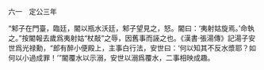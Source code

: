 六一　定公三年

“邾子在門臺，臨廷，閽以瓶水沃廷，邾子望見之，怒。閽曰：‘夷射姑旋焉。’命執之。”按閽報去歲爲夷射姑“杖敲”之辱，因舊事而誣之也。《漢書·張湯傳》記湯子安世爲光禄勳，“郎有醉小便殿上，主事白行法，安世曰：‘何以知其不反水漿耶？如何以小過成罪！’”閽覆水以示溺，安世以溺爲覆水，二事相映成趣。